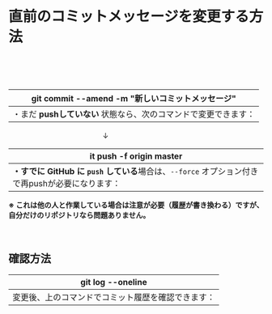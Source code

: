 #  直前のコミットメッセージを変更する方法
<br>
<br>
<br>

| git commit --amend -m "新しいコミットメッセージ"                 |
| ---------------------------------------------------------------- |
| ・まだ **pushしていない** 状態なら、次のコマンドで変更できます： |

&emsp; 　　　　　　　　　　　　↓
　　　　　　　　　　　　　　


| it push -f origin master                                                                         |
| ------------------------------------------------------------------------------------------------ |
| **・すでに GitHub に `push` している**場合は、`--force` オプション付きで再pushが必要になります： |

**※ これは他の人と作業している場合は注意が必要（履歴が書き換わる）ですが、自分だけのリポジトリなら問題ありません。**


<br>

## 確認方法
| git log --oneline                                  |
| -------------------------------------------------- |
| 変更後、上のコマンドでコミット履歴を確認できます： |